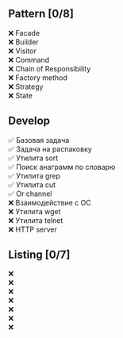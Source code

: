 ## Pattern [0/8]

❌ Facade  
❌ Builder  
❌ Visitor  
❌ Command  
❌ Chain of Responsibility  
❌ Factory method  
❌ Strategy  
❌ State

## Develop

✅ Базовая задача  
✅ Задача на распаковку  
✅ Утилита sort  
✅ Поиск анаграмм по словарю  
✅ Утилита grep  
✅ Утилита cut  
✅ Or channel  
❌ Взаимодействие с ОС  
❌ Утилита wget  
❌ Утилита telnet  
❌ HTTP server

## Listing [0/7]

❌  
❌  
❌  
❌  
❌  
❌  
❌    
